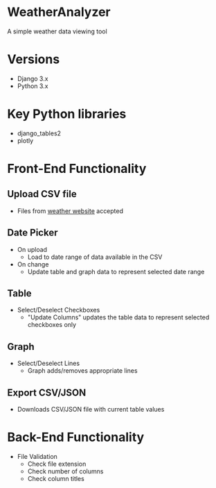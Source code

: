 # WeatherAnalyzer
A simple weather data viewing tool

# Versions
* Django 3.x
* Python 3.x

# Key Python libraries
* django_tables2
* plotly

# Front-End Functionality
## Upload CSV file
* Files from [weather website](https://climate.weather.gc.ca/climate_data/daily_data_e.html?StationID=51459) accepted
  
## Date Picker
* On upload
  * Load to date range of data available in the CSV
* On change
  * Update table and graph data to represent selected date range
  
## Table
* Select/Deselect Checkboxes
  * "Update Columns" updates the table data to represent selected checkboxes only

## Graph
* Select/Deselect Lines
  * Graph adds/removes appropriate lines
  
## Export CSV/JSON
* Downloads CSV/JSON file with current table values

# Back-End Functionality
* File Validation
  * Check file extension
  * Check number of columns
  * Check column titles
